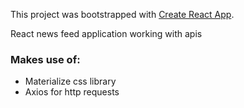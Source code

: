 This project was bootstrapped with [Create React App](https://github.com/facebook/create-react-app).

React news feed application working with apis

### Makes use of:
- Materialize css library
- Axios for http requests
